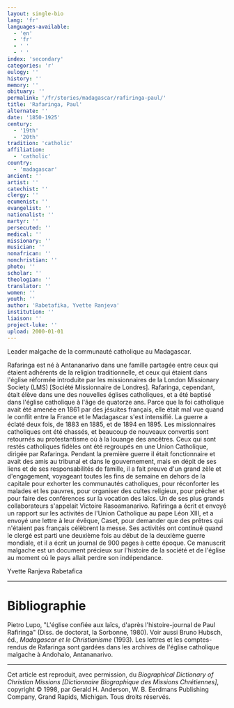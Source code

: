 ```yaml
---
layout: single-bio
lang: 'fr'
languages-available:
  - 'en'
  - 'fr'
  - ' '
  - ' '
index: 'secondary'
categories: 'r'
eulogy: ''
history: ''
memory: ''
obituary: ''
permalink: '/fr/stories/madagascar/rafiringa-paul/'
title: 'Rafaringa, Paul'
alternate: ''
date: '1850-1925'
century:
  - '19th'
  - '20th'
tradition: 'catholic'
affiliation:
  - 'catholic'
country:
  - 'madagascar'
ancient: ''
artist: ''
catechist: ''
clergy: ''
ecumenist: ''
evangelist: ''
nationalist: ''
martyr: ''
persecuted: ''
medical: ''
missionary: ''
musician: ''
nonafrican: ''
nonchristian: ''
photo: ''
scholar: ''
theologian: ''
translator: ''
women: ''
youth: ''
author: 'Rabetafika, Yvette Ranjeva'
institution: ''
liaison: ''
project-luke: ''
upload: 2000-01-01
---
```



Leader malgache de la communauté catholique au Madagascar.

Rafaringa est né à Antananarivo dans une famille partagée entre ceux qui étaient adhérents de la religion traditionnelle, et ceux qui étaient dans l'église réformée introduite par les missionnaires de la London Missionary Society (LMS) [Société Missionnaire de Londres]. Rafaringa, cependant, était élève dans une des nouvelles églises catholiques, et a été baptisé dans l'église catholique à l'âge de quatorze ans. Parce que la foi catholique avait été amenée en 1861 par des jésuites français, elle était mal vue quand le conflit entre la France et le Madagascar s'est intensifié. La guerre a éclaté deux fois, de 1883 en 1885, et de 1894 en 1895. Les missionnaires catholiques ont été chassés, et beaucoup de nouveaux convertis sont retournés au protestantisme où à la louange des ancêtres. Ceux qui sont restés catholiques fidèles ont été regroupés en une Union Catholique, dirigée par Rafaringa. Pendant la première guerre il était fonctionnaire et avait des amis au tribunal et dans le gouvernement, mais en dépit de ses liens et de ses responsabilités de famille, il a fait preuve d'un grand zèle et d'engagement, voyageant toutes les fins de semaine en dehors de la capitale pour exhorter les communautés catholiques, pour réconforter les malades et les pauvres, pour organiser des cultes religieux, pour prêcher et pour faire des conférences sur la vocation des laïcs. Un de ses plus grands collaborateurs s'appelait Victoire Rasoamanarivo. Rafiringa a écrit et envoyé un rapport sur les activités de l'Union Catholique au pape Léon XIII, et a envoyé une lettre à leur évêque, Caset, pour demander que des prêtres qui n'étaient pas français célèbrent la messe. Ses activités ont continué quand le clergé est parti une deuxième fois au début de la deuxième guerre mondiale, et il a écrit un journal de 900 pages à cette époque. Ce manuscrit malgache est un document précieux sur l'histoire de la société et de l'église au moment où le pays allait perdre son indépendance.

Yvette Ranjeva Rabetafica

---

# Bibliographie

Pietro Lupo, "L'église confiée aux laïcs, d'après l'histoire-journal de Paul Rafiringa" (Diss. de doctorat, la Sorbonne, 1980). Voir aussi Bruno Hubsch, éd., *Madagascar et le Christianisme* (1993). Les lettres et les comptes-rendus de Rafaringa sont gardées dans les archives de l'église catholique malgache à Andohalo, Antananarivo.

---

Cet article est reproduit, avec permission, du *Biographical Dictionary of Christian Missions [Dictionnaire Biographique des Missions Chrétiennes]*, copyright © 1998, par Gerald H. Anderson, W. B. Eerdmans Publishing Company, Grand Rapids, Michigan. Tous droits réservés.